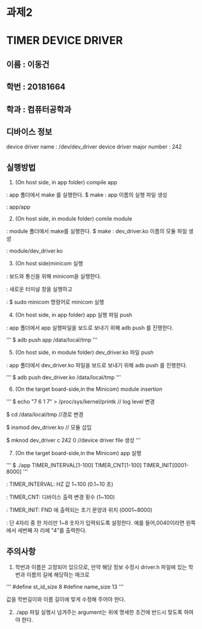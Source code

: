 # 과제2 
# TIMER DEVICE DRIVER

## 이름 : 이동건
## 학번 : 20181664
## 학과 : 컴퓨터공학과

## 디바이스 정보
device driver name : /dev/dev_driver
device driver major number : 242

## 실행방법
1. (On host side, in app folder) compile app

: app 폴더에서 make 를 실행한다.
  $ make
: app 이름의 실행 파일 생성 

: app/app


2. (On host side, in module folder) comile module

: module 폴더에서 make를 실행한다.
  $ make
: dev_driver.ko 이름의 모듈 파일 생성 

: module/dev_driver.ko


3. (On host side)minicom 실행

: 보드와 통신을 위해 minicom을 실행한다.

: 새로운 터미널 창을 실행하고 

: $ sudo minicom 명령어로 minicom 실행

4. (On host side, in app folder) app 실행 파일 push

: app 폴더에서 app 실행파일을 보드로 보내기 위해 adb push 를 진행한다.

'''
$ adb push app /data/local/tmp
'''

5. (On host side, in module folder) dev_driver.ko 파일 push

: app 폴더에서 dev_driver.ko 파일을 보드로 보내기 위해 adb push 를 진행한다.

'''
$ adb push dev_driver.ko /data/local/tmp
'''

6. (On the target board-side,in the Minicom) module insertion

'''
  $ echo "7 6 1 7" > /proc/sys/kernel/printk // log level 변경

  $ cd /data/local/tmp //경로 변경

  $ insmod dev_driver.ko // 모듈 삽입

  $ mknod dev_driver c 242 0 //device driver file 생성
'''

7.  (On the target board-side,in the Minicom) app 실행

'''
  $ ./app TIMER_INTERVAL[1-100] TIMER_CNT[1-100] TIMER_INIT[0001-8000]
'''

: TIMER_INTERVAL: HZ 값 1~100 (0.1~10 초)

: TIMER_CNT: 디바이스 출력 변경 횟수 (1~100)

: TIMER_INIT: FND 에 출력되는 초기 문양과 위치 (0001~8000)

: 단 4자리 중 한 자리만 1~8 숫자가 입력되도록 설정한다. 예를 들어,0040이라면 왼쪽에서 세번째 자 리에 "4"를 출력한다.

## 주의사항
1. 학번과 이름은 고정되어 있으므로, 만약 해당 정보 수정시 driver.h 파일에 있는 학번과 이름의 길에 해당하는 매크로

'''
  #define st_id_size 8
  #define name_size 13
'''

값을 학번길이와 이름 길이에 맞게 수정해 주어야 한다.

2. ./app 파일 실행시 넘겨주는 argument는 위에 명세한 조건에 반드시 맞도록 하여야 한다.
